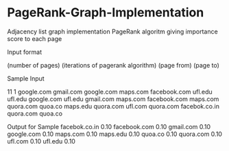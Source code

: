 # PageRank-Graph-Implementation


Adjacency list graph implementation
PageRank algoritm giving importance score to each page


Input format

(number of pages) (iterations of pagerank algorithm)
(page from)  (page to)


Sample Input


11 1
google.com gmail.com
google.com maps.com
facebook.com ufl.edu
ufl.edu google.com
ufl.edu gmail.com
maps.com facebook.com
maps.com quora.com
quoa.co maps.edu
quora.com ufl.com
quora.com facebok.co.in
quora.com quoa.co


Output for Sample
facebok.co.in 0.10
facebook.com 0.10
gmail.com 0.10
google.com 0.10
maps.com 0.10
maps.edu 0.10
quoa.co 0.10
quora.com 0.10
ufl.com 0.10
ufl.edu 0.10
